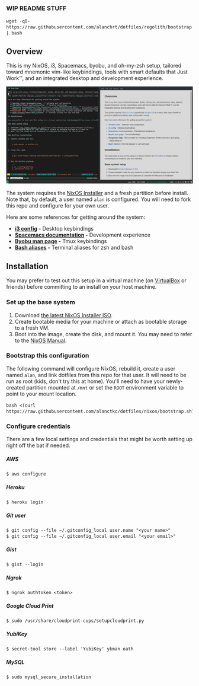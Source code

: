 ### WIP README STUFF

```shell
wget -qO- https://raw.githubusercontent.com/alanchrt/dotfiles/regolith/bootstrap.sh | bash
```

## Overview

This is my NixOS, i3, Spacemacs, byobu, and oh-my-zsh setup, tailored toward mnemonic vim-like keybindings, tools with smart defaults that Just Work&trade;, and an integrated desktop and development experience.

![dotfiles screenshot](screenshot.png)

The system requires the [NixOS Installer](https://nixos.org/nixos/download.html) and a fresh partition before install. Note that, by default, a user named `alan` is configured. You will need to fork this repo and configure for your own user.

Here are some references for getting around the system:

- **[i3 config](home/.config/i3/config) -** Desktop keybindings
- **[Spacemacs documentation](http://spacemacs.org/doc/DOCUMENTATION.html) -** Development experience
- **[Byobu man page](http://manpages.ubuntu.com/manpages/zesty/en/man1/byobu.1.html#contenttoc8) -** Tmux keybindings
- **[Bash aliases](home/.bash_aliases) -** Terminal aliases for zsh and bash

## Installation

You may prefer to test out this setup in a virtual machine (on [VirtualBox](https://www.virtualbox.org/) or friends) before committing to an install on your host machine.

### Set up the base system

1. Download [the latest NixOS Installer ISO](https://nixos.org/nixos/download.html).
2. Create bootable media for your machine or attach as bootable storage to a fresh VM.
3. Boot into the image, create the disk, and mount it. You may need to refer to the [NixOS Manual](https://nixos.org/nixos/manual/index.html#sec-installation).

### Bootstrap this configuration

The following command will configure NixOS, rebuild it, create a user named `alan`, and link dotfiles from this repo for that user. It will need to be run as root (kids, don't try this at home). You'll need to have your newly-created partition mounted at `/mnt` or set the `ROOT` environment variable to point to your mount location.

<!-- TODO NIXOS-BRANCH change the path to the bootstrap script after master merge -->
```
bash <(curl https://raw.githubusercontent.com/alanctkc/dotfiles/nixos/bootstrap.sh)
```

### Configure credentials

There are a few local settings and credentials that might be worth setting up right off the bat if needed.

##### AWS

```
$ aws configure
```

##### Heroku

```
$ heroku login
```

##### Git user

```
$ git config --file ~/.gitconfig_local user.name "<your name>"
$ git config --file ~/.gitconfig_local user.email "<your email>"
```

##### Gist

```
$ gist --login
```

##### Ngrok

```
$ ngrok authtoken <token>
```

##### Google Cloud Print

```
$ sudo /usr/share/cloudprint-cups/setupcloudprint.py
```

##### YubiKey

```
$ secret-tool store --label 'YubiKey' ykman oath
```

##### MySQL

```
$ sudo mysql_secure_installation
```

